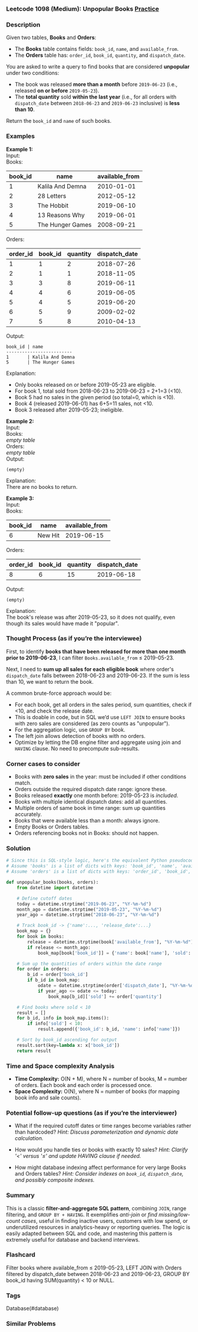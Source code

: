 ### Leetcode 1098 (Medium): Unpopular Books [Practice](https://leetcode.com/problems/unpopular-books)

### Description  
Given two tables, **Books** and **Orders**:

- The **Books** table contains fields: `book_id`, `name`, and `available_from`.
- The **Orders** table has: `order_id`, `book_id`, `quantity`, and `dispatch_date`.

You are asked to write a query to find books that are considered **unpopular** under two conditions:
- The book was released **more than a month** before `2019-06-23` (i.e., released **on or before** `2019-05-23`).
- The **total quantity** sold **within the last year** (i.e., for all orders with `dispatch_date` between `2018-06-23` and `2019-06-23` inclusive) is **less than 10**.

Return the `book_id` and `name` of such books.

### Examples  

**Example 1:**  
Input:  
Books:

|book_id|name|available_from|
|--|--|--|
|1|Kalila And Demna|2010-01-01|
|2|28 Letters|2012-05-12|
|3|The Hobbit|2019-06-10|
|4|13 Reasons Why|2019-06-01|
|5|The Hunger Games|2008-09-21|

Orders:

|order_id|book_id|quantity|dispatch_date|
|--|--|--|--|
|1|1|2|2018-07-26|
|2|1|1|2018-11-05|
|3|3|8|2019-06-11|
|4|4|6|2019-06-05|
|5|4|5|2019-06-20|
|6|5|9|2009-02-02|
|7|5|8|2010-04-13|

Output:  
```
book_id | name
-------------------------
1       | Kalila And Demna
5       | The Hunger Games
```
Explanation:  
- Only books released on or before 2019-05-23 are eligible.
- For book 1, total sold from 2018-06-23 to 2019-06-23 = 2+1=3 (<10).
- Book 5 had no sales in the given period (so total=0, which is <10).
- Book 4 (released 2019-06-01) has 6+5=11 sales, not <10.
- Book 3 released after 2019-05-23; ineligible.

**Example 2:**  
Input:  
Books:  
*empty table*  
Orders:  
*empty table*  
Output:  
```
(empty)
```
Explanation:  
There are no books to return.

**Example 3:**  
Input:  
Books:

|book_id|name|available_from|
|--|--|--|
|6|New Hit|2019-06-15|

Orders:

|order_id|book_id|quantity|dispatch_date|
|--|--|--|--|
|8|6|15|2019-06-18|

Output:  
```
(empty)
```
Explanation:  
The book's release was after 2019-05-23, so it does not qualify, even though its sales would have made it "popular".

### Thought Process (as if you’re the interviewee)  

First, to identify **books that have been released for more than one month prior to 2019-06-23**, I can filter `Books.available_from` ≤ 2019-05-23.

Next, I need to **sum up all sales for each eligible book** where order's `dispatch_date` falls between 2018-06-23 and 2019-06-23. If the sum is less than 10, we want to return the book.

A common brute-force approach would be:
- For each book, get all orders in the sales period, sum quantities, check if <10, and check the release date.
- This is doable in code, but in SQL we’d use `LEFT JOIN` to ensure books with zero sales are considered (as zero counts as "unpopular").
- For the aggregation logic, use `GROUP BY` book.
- The left join allows detection of books with no orders.
- Optimize by letting the DB engine filter and aggregate using join and `HAVING` clause. No need to precompute sub-results.

### Corner cases to consider  
- Books with **zero sales** in the year: must be included if other conditions match.
- Orders outside the required dispatch date range: ignore these.
- Books released **exactly** one month before: 2019-05-23 is *included*.
- Books with multiple identical dispatch dates: add all quantities.
- Multiple orders of same book in time range: sum up quantities accurately.
- Books that were available less than a month: always ignore.
- Empty Books or Orders tables.
- Orders referencing books not in Books: should not happen.

### Solution

```python
# Since this is SQL-style logic, here's the equivalent Python pseudocode:
# Assume 'books' is a list of dicts with keys: 'book_id', 'name', 'available_from'
# Assume 'orders' is a list of dicts with keys: 'order_id', 'book_id', 'quantity', 'dispatch_date'

def unpopular_books(books, orders):
    from datetime import datetime

    # Define cutoff dates
    today = datetime.strptime("2019-06-23", "%Y-%m-%d")
    month_ago = datetime.strptime("2019-05-23", "%Y-%m-%d")
    year_ago = datetime.strptime("2018-06-23", "%Y-%m-%d")

    # Track book_id -> {'name':..., 'release_date':...}
    book_map = {}
    for book in books:
        release = datetime.strptime(book['available_from'], "%Y-%m-%d")
        if release <= month_ago:
            book_map[book['book_id']] = {'name': book['name'], 'sold': 0}

    # Sum up the quantities of orders within the date range
    for order in orders:
        b_id = order['book_id']
        if b_id in book_map:
            odate = datetime.strptime(order['dispatch_date'], "%Y-%m-%d")
            if year_ago <= odate <= today:
                book_map[b_id]['sold'] += order['quantity']

    # Find books where sold < 10
    result = []
    for b_id, info in book_map.items():
        if info['sold'] < 10:
            result.append({'book_id': b_id, 'name': info['name']})

    # Sort by book_id ascending for output
    result.sort(key=lambda x: x['book_id'])
    return result
```

### Time and Space complexity Analysis  

- **Time Complexity:** O(N + M), where N = number of books, M = number of orders. Each book and each order is processed once.
- **Space Complexity:** O(N), where N = number of books (for mapping book info and sale counts).

### Potential follow-up questions (as if you’re the interviewer)  

- What if the required cutoff dates or time ranges become variables rather than hardcoded?
  *Hint: Discuss parameterization and dynamic date calculation.*

- How would you handle ties or books with exactly 10 sales?
  *Hint: Clarify '<' versus '≤' and update HAVING clause if needed.*

- How might database indexing affect performance for very large Books and Orders tables?
  *Hint: Consider indexes on `book_id`, `dispatch_date`, and possibly composite indexes.*

### Summary

This is a classic **filter-and-aggregate SQL pattern**, combining `JOIN`, range filtering, and `GROUP BY + HAVING`. It exemplifies *anti-join* or *find missing/low-count cases*, useful in finding inactive users, customers with low spend, or underutilized resources in analytics-heavy or reporting queries. The logic is easily adapted between SQL and code, and mastering this pattern is extremely useful for database and backend interviews.


### Flashcard
Filter books where available_from ≤ 2019-05-23, LEFT JOIN with Orders filtered by dispatch_date between 2018-06-23 and 2019-06-23, GROUP BY book_id having SUM(quantity) < 10 or NULL.

### Tags
Database(#database)

### Similar Problems
